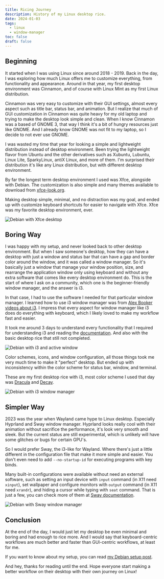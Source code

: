 ```yaml
---
title: Ricing Journey
description: History of my Linux desktop rice.
date: 2024-01-03
tags:
  - linux
  - window-manager
toc: false
draft: false
---
```


## Beginning

It started when I was using Linux since around 2018 - 2019. Back in the day, I
was exploring how much Linux offers me to customize everything, from
functionality and appearance. Around in that year, my first desktop environment
was Cinnamon, and of course with Linux Mint as my first Linux distribution.

Cinnamon was very easy to customize with their GUI settings, almost every
aspect such as title bar, status bar, and animation. But I realize that much of
GUI customization in Cinnamon was quite heavy for my old laptop and trying to
make the desktop look simple and clean. When I know Cinnamon was a based of
GNOME 3, that way I think it's a bit of hungry resources just like GNOME. And I
already know GNOME was not fit to my laptop, so I decide to not ever use GNOME.

I was wasted my time that year for looking a simple and lightweight
distribution instead of desktop environment. Been trying the lightweight
flavor from Ubuntu and the other derivatives such as Xubuntu, Lubuntu, Linux
Lite, SparkyLinux, antiX Linux, and more of them. I'm surprised their
distribution it's like any Linux distribution, but with different desktop
environment.

By far the longest term desktop environment I used was Xfce, alongside
with Debian. The customization is also simple and many themes available to
download from [xfce-look.org](https://www.xfce-look.org/).

Making desktop simple, minimal, and no distraction was my goal, and ended up
with customize keyboard shortcuts for easier to navigate with Xfce. Xfce was my
favorite desktop environment, ever.

![Debian with Xfce desktop](../../images/debian-xfce.png "Debian Xfce")

## Boring Way

I was happy with my setup, and never looked back to other desktop environment.
But when I saw someone's desktop, how they can have a desktop with just a
window and status bar that can have a gap and border color around the window,
and it was called a window manager. So it's basically just a window that
manage your window position, size, and rearrange the application window only
using keyboard and without any extra software that comes like every desktop
environment do. This is the start of where I ask on a community, which one
is the beginner-friendly window manager, and the answer is i3.

In that case, I had to use the software I needed for that particular window
manager. I learned how to use i3 window manager was from
[Alex Booker videos about i3](https://youtube.com/playlist?list=PL5ze0DjYv5DbCv9vNEzFmP6sU7ZmkGzcf&si=vbMB7D-8rTZDZ2li).
I impress that every aspect for window manager like i3 does
do everything with keyboard, which I likely loved to make my workflow fast and
easier.

It took me around 3 days to understand every functionality that I required for
understanding i3 and reading the
[documentation](https://i3wm.org/docs/userguide.html). And also with the basic
desktop rice that still not completed.

![Debian with i3 and active window](../../images/debian-i3-window.png "Debian i3")

Color schemes, icons, and window configuration, all those things took me very
much time to make it "perfect" desktop. But ended up with inconsistency within
the color scheme for status bar, window, and terminal.

These are my first desktop rice with i3, most color scheme I used that day
was [Dracula](https://draculatheme.com/) and [Decay](https://github.com/decaycs).

![Debian with i3 window manager](../../images/debian-i3.png "Debian i3")

## Simpler Way

2023 was the year when Wayland came hype to Linux desktop. Especially
Hyprland and Sway window manager. Hyprland looks really cool with their
animation without sacrifice the performance, it's look very smooth and sleek.
But the current status are still experimental, which is unlikely will have some
glitches or bugs for certain GPU's.

So I would prefer Sway, the i3-like for Wayland. Where there's just a little
different in the configuration file that make it more simple and easier. You
don't even need to add `--no-startup-id` for executing programs with key binds.

Many built-in configurations were available without need an external software,
such as setting an input device with `input` command (in X11 need `xinput`),
set wallpaper and configure monitors with `output` command (in X11 need
`xrandr`), and hiding a cursor while typing with `seat` command. That is just a
few, you can check more of them at
[Sway documentation](https://github.com/swaywm/sway/wiki).

![Debian with Sway window manager](../../images/debian-sway.png "Debian Sway")

## Conclusion

At the end of the day, I would just let my desktop be even minimal and boring
and had enough to rice more. And I would say that keyboard-centric workflows
are much better and faster than GUI-centric workflows, at least for me.

If you want to know about my setup, you can read
[my Debian setup post](https://wahyuwiyoko.github.io/blog/post/my-debian-setup/).

And hey, thanks for reading until the end. Hope everyone start making a better
workflow on their desktop with their own journey on Linux!
